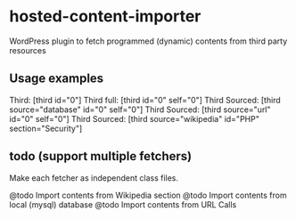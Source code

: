 # hosted-content-importer

WordPress plugin to fetch programmed (dynamic) contents from third party resources


## Usage examples

Third: [third id="0"]
Third full: [third id="0" self="0"]
Third Sourced: [third source="database" id="0" self="0"]
Third Sourced: [third source="url" id="0" self="0"]
Third Sourced: [third source="wikipedia" id="PHP" section="Security"]


## todo (support multiple fetchers)

Make each fetcher as independent class files.

@todo Import contents from Wikipedia section
@todo Import contents from local (mysql) database
@todo Import contents from URL Calls
